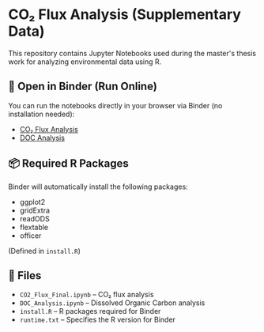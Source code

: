 # CO₂ Flux Analysis (Supplementary Data)

This repository contains Jupyter Notebooks used during the master's thesis work for analyzing environmental data using R.

## 🔗 Open in Binder (Run Online)

You can run the notebooks directly in your browser via Binder (no installation needed):

- [CO₂ Flux Analysis](https://mybinder.org/v2/gh/kokkaso/MA_supplementary_Data/main?filepath=CO2_Flux_Final.ipynb)
- [DOC Analysis](https://mybinder.org/v2/gh/kokkaso/MA_supplementary_Data/main?filepath=DOC_Analysis.ipynb)

## 📦 Required R Packages

Binder will automatically install the following packages:

- ggplot2
- gridExtra
- readODS
- flextable
- officer

(Defined in `install.R`)

## 📁 Files

- `CO2_Flux_Final.ipynb` – CO₂ flux analysis
- `DOC_Analysis.ipynb` – Dissolved Organic Carbon analysis
- `install.R` – R packages required for Binder
- `runtime.txt` – Specifies the R version for Binder
